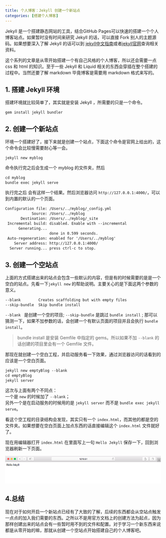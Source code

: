 ```yaml
---
title: 个人博客：Jekyll 创建一个新站点
categories: [搭建个人博客]
---
```

Jekyll 是一个搭建静态网站的工具，结合GitHub Pages可以快速的搭建一个个人博客站点。如果暂时没有时间来研究 Jekyll 的话，可以直接 Fork 别人的主题源码。如果想要深入了解 Jekyll 的话可以到 [jekyll中文指南](http://jekyll.com.cn/docs/quickstart/)或者[jekyll官网](https://jekyllrb.com)查询相关资料。

这个系列的文章是从零开始搭建一个有自己风格的个人博客，所以还会需要一点 css 和 html 的知识。至于一些 Jekyll 和 Liquid 相关的东西会穿插在整个搭建的过程中。当然还要了解 markdown 毕竟博客是需要用 markdown 格式来写的。

## 1. 搭建 Jekyll 环境
搭建环境就比较简单了，其实就是安装 Jekyll ，所需要的只是一个命令。

```shell
gem install jekyll bundler

```

## 2. 创建一个新站点
环境一个搭建好了，接下来就是创建一个站点，下面这个命令是官网上给出的，这个命令会比较慢需要耐心等一会。

```shell
jekyll new myblog

```

命令执行完之后会生成一个 myblog 的文件夹，然后

```shell
cd myblog
bundle exec jekyll serve

```

执行完之后 会有这样一个结果。然后浏览器访问 `http://127.0.0.1:4000/`，可以到内置的默认的一个页面。

```shell
Configuration file: /Users/../myblog/_config.yml
            Source: /Users/../myblog
       Destination: /Users/../myblog/_site
 Incremental build: disabled. Enable with --incremental
      Generating...
                    done in 0.599 seconds.
 Auto-regeneration: enabled for '/Users/../myblog'
    Server address: http://127.0.0.1:4000/
  Server running... press ctrl-c to stop.
```

## 3. 创建一个空站点
上面的方式搭建出来的站点会包含一些默认的内容，但是有的时候需要的是是一个空白的站点。先看一下`jekyll new` 的帮助说明。主要关心的是下面这两个参数的意义。

```shell
--blank        Creates scaffolding but with empty files
--skip-bundle  Skip bundle install
```

`--blank ` 是创建一个空的项目; `--skip-bundle` 是跳过 `bundle install` ; 那可以猜测一下，如果不加参数的话，会创建一个有默认页面的项目并且会执行 `bundle install`。

> bundle install 是安装 Gemfile 中指定的 gems。所以如果不加 `--blank` 的话创建的项目里会有一个 Gemfile 文件。

那现在就创建一个空白工程，并启动服务看一下效果，通过浏览器访问的话看到的应该是一个空白页面。

```shell
jekyll new emptyBlog --blank
cd emptyBlog
jekyll server
```

这次与上面有两个不同点：  
一个是 `new` 的时候加了 `--blank`；  
另外一个是在启动服务的时候用的是 `jekyll server` 而不是 `bundle exec jekyll serve`。

看这个空工程的目录结构会发现，其实只有一个 `index.html`，而其他的都是空的文件夹。如果想要在空白页面上加点东西的话直接编辑这个 `index.html` 文件就好了。

现在用编辑器打开 `index.html` 在里面写上一句 `Hello Jekyll` 保存一下，回到浏览器刷新一下页面。

![](https://raw.githubusercontent.com/DullDevil/pics/master/jekyll/jekyll-1.png)

## 4.总结
现在对于如何开启一个新站点已经有了大致的了解，后续的东西都会从空站点触发一点点的加入我们需要的东西。之所以不是用官方文档上的创建方法为起点，因为那样创建出来的站点会有一些暂时用不到的文件和配置。对于学习一个新东西来说都是从零开始的嘛，那就从创建一个空站点开始搭建自己的个人博客吧。
